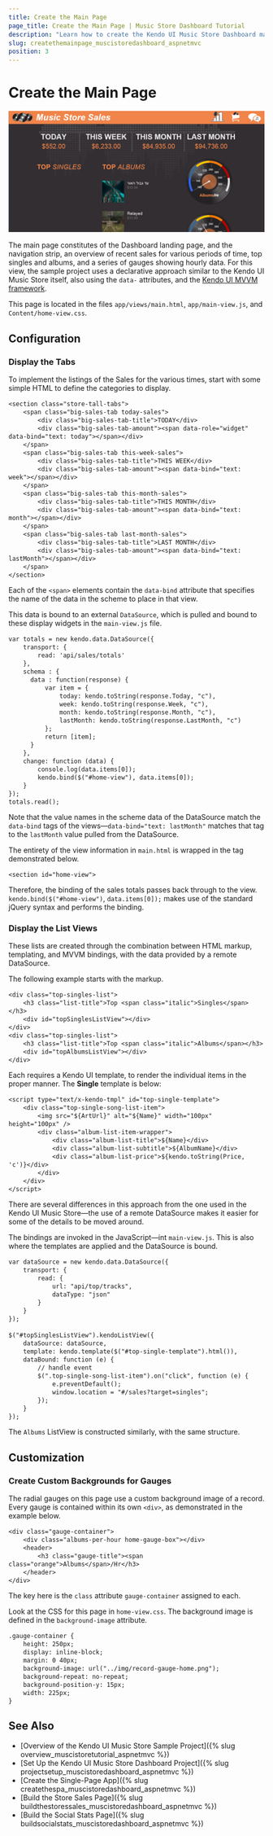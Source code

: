 ```yaml
---
title: Create the Main Page
page_title: Create the Main Page | Music Store Dashboard Tutorial
description: "Learn how to create the Kendo UI Music Store Dashboard main page by using Telerik UI for ASP.NET MVC."
slug: createthemainpage_muscistoredashboard_aspnetmvc
position: 3
---
```


# Create the Main Page

![{{ site.product_short }} An overview of the Kendo UI Music Store Sales page](images/dashboard-overview.png)

The main page constitutes of the Dashboard landing page, and the navigation strip, an overview of recent sales for various periods of time, top singles and albums, and a series of gauges showing hourly data. For this view, the sample project uses a declarative approach similar to the Kendo UI Music Store itself, also using the `data-` attributes, and the [Kendo UI MVVM framework](https://demos.telerik.com/kendo-ui/web/mvvm/index.html).

This page is located in the files `app/views/main.html`, `app/main-view.js`, and `Content/home-view.css`.

## Configuration

### Display the Tabs

To implement the listings of the Sales for the various times, start with some simple HTML to define the categories to display.

	<section class="store-tall-tabs">
        <span class="big-sales-tab today-sales">
            <div class="big-sales-tab-title">TODAY</div>
            <div class="big-sales-tab-amount"><span data-role="widget" data-bind="text: today"></span></div>
        </span>
        <span class="big-sales-tab this-week-sales">
            <div class="big-sales-tab-title">THIS WEEK</div>
            <div class="big-sales-tab-amount"><span data-bind="text: week"></span></div>
        </span>
        <span class="big-sales-tab this-month-sales">
            <div class="big-sales-tab-title">THIS MONTH</div>
            <div class="big-sales-tab-amount"><span data-bind="text: month"></span></div>
        </span>
        <span class="big-sales-tab last-month-sales">
            <div class="big-sales-tab-title">LAST MONTH</div>
            <div class="big-sales-tab-amount"><span data-bind="text: lastMonth"></span></div>
        </span>
    </section>

Each of the `<span>` elements contain the `data-bind` attribute that specifies the name of the data in the scheme to place in that view.

This data is bound to an external `DataSource`, which is pulled and bound to these display widgets in the `main-view.js` file.

	var totals = new kendo.data.DataSource({
        transport: {
            read: 'api/sales/totals'
        },
        schema : {
          data : function(response) {
              var item = {
                  today: kendo.toString(response.Today, "c"),
                  week: kendo.toString(response.Week, "c"),
                  month: kendo.toString(response.Month, "c"),
                  lastMonth: kendo.toString(response.LastMonth, "c")
              };
              return [item];
          }
        },
        change: function (data) {
            console.log(data.items[0]);
            kendo.bind($("#home-view"), data.items[0]);
        }
    });
    totals.read();

Note that the value names in the scheme data of the DataSource match the `data-bind` tags of the views&mdash;`data-bind="text: lastMonth"` matches that tag to the `lastMonth` value pulled from the DataSource.

The entirety of the view information in `main.html` is wrapped in the tag demonstrated below.

	<section id="home-view">

Therefore, the binding of the sales totals passes back through to the view. `kendo.bind($("#home-view")`, `data.items[0]);` makes use of the standard jQuery syntax and performs the binding.

### Display the List Views

These lists are created through the combination between HTML markup, templating, and MVVM bindings, with the data provided by a remote DataSource.

The following example starts with the markup.

	<div class="top-singles-list">
        <h3 class="list-title">Top <span class="italic">Singles</span></h3>
        <div id="topSinglesListView"></div>
    </div>
    <div class="top-singles-list">
        <h3 class="list-title">Top <span class="italic">Albums</span></h3>
        <div id="topAlbumsListView"></div>
	</div>
Each requires a Kendo UI template, to render the individual items in the proper manner. The **Single** template is below:

	<script type="text/x-kendo-tmpl" id="top-single-template">
    	<div class="top-single-song-list-item">
	        <img src="${ArtUrl}" alt="${Name}" width="100px" height="100px" />
	        <div class="album-list-item-wrapper">
	            <div class="album-list-title">${Name}</div>
	            <div class="album-list-subtitle">${AlbumName}</div>
	            <div class="album-list-price">${kendo.toString(Price, 'c')}</div>
	        </div>
	    </div>
	</script>

There are several differences in this approach from the one used in the Kendo UI Music Store&mdash;the use of a remote DataSource makes it easier for some of the details to be moved around.

The bindings are invoked in the JavaScript&mdash;int `main-view.js`. This is also where the templates are applied and the DataSource is bound.

	var dataSource = new kendo.data.DataSource({
        transport: {
            read: {
                url: "api/top/tracks",
                dataType: "json"
            }
        }
    });

    $("#topSinglesListView").kendoListView({
        dataSource: dataSource,
        template: kendo.template($("#top-single-template").html()),
        dataBound: function (e) {
            // handle event
            $(".top-single-song-list-item").on("click", function (e) {
                e.preventDefault();
                window.location = "#/sales?target=singles";
            });
        }
    });

The `Albums` ListView is constructed similarly, with the same structure.

## Customization

### Create Custom Backgrounds for Gauges

The radial gauges on this page use a custom background image of a record. Every gauge is contained within its own `<div>`, as demonstrated in the example below.

	<div class="gauge-container">
    	<div class="albums-per-hour home-gauge-box"></div>
        <header>
        	<h3 class="gauge-title"><span class="orange">Albums</span>/Hr</h3>
        </header>
	</div>

The key here is the `class` attribute `gauge-container` assigned to each.

Look at the CSS for this page in `home-view.css`. The background image is defined in the `background-image` attribute.

	.gauge-container {
 		height: 250px;
  		display: inline-block;
 		margin: 0 40px;
 		background-image: url("../img/record-gauge-home.png");
 	  	background-repeat: no-repeat;
  	  	background-position-y: 15px;
  	  	width: 225px;
	}

## See Also

* [Overview of the Kendo UI Music Store Sample Project]({% slug overview_muscistoretutorial_aspnetmvc %})
* [Set Up the Kendo UI Music Store Dashboard Project]({% slug projectsetup_muscistoredashboard_aspnetmvc %})
* [Create the Single-Page App]({% slug createthespa_muscistoredashboard_aspnetmvc %})
* [Build the Store Sales Page]({% slug buildthestoressales_muscistoredashboard_aspnetmvc %})
* [Build the Social Stats Page]({% slug buildsocialstats_muscistoredashboard_aspnetmvc %})

